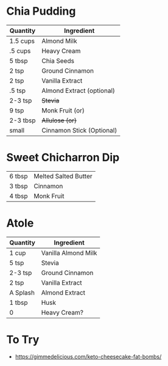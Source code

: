 # Chia Pudding

| Quantity | Ingredient |
|--|--|
| 1.5 cups | Almond Milk  |
| .5 cups | Heavy Cream
| 5 tbsp | Chia Seeds |
| 2 tsp | Ground Cinnamon |
| 2 tsp | Vanilla Extract |
| .5 tsp | Almond Extract (optional) |
| 2-3 tsp | ~~Stevia~~ |
| 9 tsp | Monk Fruit (or) |
| 2-3 tbsp | ~~Allulose (or)~~ |
| small | Cinnamon Stick (Optional)

# Sweet Chicharron Dip
|  |  |
| -- | -- |
| 6 tbsp | Melted Salted Butter |
| 3 tbsp | Cinnamon |
| 4 tbsp | Monk Fruit |

# Atole

| Quantity | Ingredient |
| -- | -- |
| 1 cup | Vanilla Almond Milk |
| 5 tsp | Stevia | 
| 2-3 tsp | Ground Cinnamon |
| 2 tsp | Vanilla Extract
| A Splash | Almond Extract |
| 1 tbsp | Husk
| 0 | Heavy Cream?

# To Try
* https://gimmedelicious.com/keto-cheesecake-fat-bombs/

<!--stackedit_data:
eyJoaXN0b3J5IjpbLTE4NjU3NTkzOTAsMTk0NTY4MTc2LC0xMT
AyMTc2OTQ2LC0xOTI4NDUzMzc5LC01ODAzOTYyNzEsLTc1ODc3
NjMwNl19
-->
